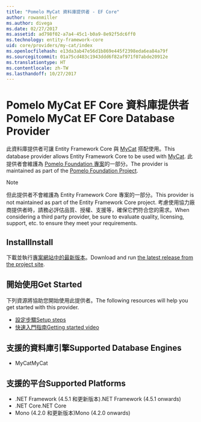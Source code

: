 ```yaml
---
title: "Pomelo MyCat 資料庫提供者 - EF Core"
author: rowanmiller
ms.author: divega
ms.date: 02/27/2017
ms.assetid: ad798f02-a7a4-45c1-b0a9-8e92f5dc6ff0
ms.technology: entity-framework-core
uid: core/providers/my-cat/index
ms.openlocfilehash: e13da3ab47e56d1b869e445f2398eda6ea84a79f
ms.sourcegitcommit: 01a75cd483c1943ddd6f82af971f07abde20912e
ms.translationtype: HT
ms.contentlocale: zh-TW
ms.lasthandoff: 10/27/2017
---
```

# <a name="pomelo-mycat-ef-core-database-provider"></a><span data-ttu-id="4097d-102">Pomelo MyCat EF Core 資料庫提供者</span><span class="sxs-lookup"><span data-stu-id="4097d-102">Pomelo MyCat EF Core Database Provider</span></span>

<span data-ttu-id="4097d-103">此資料庫提供者可讓 Entity Framework Core 與 [MyCat](https://github.com/MyCATApache/Mycat-Server) 搭配使用。</span><span class="sxs-lookup"><span data-stu-id="4097d-103">This database provider allows Entity Framework Core to be used with [MyCat](https://github.com/MyCATApache/Mycat-Server).</span></span> <span data-ttu-id="4097d-104">此提供者會維護為 [Pomelo Foundation 專案](https://github.com/PomeloFoundation/Entity-Framework-Core-MyCat-Proxy)的一部分。</span><span class="sxs-lookup"><span data-stu-id="4097d-104">The provider is maintained as part of the [Pomelo Foundation Project](https://github.com/PomeloFoundation/Entity-Framework-Core-MyCat-Proxy).</span></span>

> [!NOTE]  
> <span data-ttu-id="4097d-105">但此提供者不會維護為 Entity Framework Core 專案的一部分。</span><span class="sxs-lookup"><span data-stu-id="4097d-105">This provider is not maintained as part of the Entity Framework Core project.</span></span> <span data-ttu-id="4097d-106">考慮使用協力廠商提供者時，請務必評估品質、授權、支援等，確保它們符合您的需求。</span><span class="sxs-lookup"><span data-stu-id="4097d-106">When considering a third party provider, be sure to evaluate quality, licensing, support, etc. to ensure they meet your requirements.</span></span>

## <a name="install"></a><span data-ttu-id="4097d-107">Install</span><span class="sxs-lookup"><span data-stu-id="4097d-107">Install</span></span>

<span data-ttu-id="4097d-108">下載並執行[專案網站中的最新版本](https://github.com/PomeloFoundation/Entity-Framework-Core-MyCat-Proxy/releases)。</span><span class="sxs-lookup"><span data-stu-id="4097d-108">Download and run [the latest release from the project site](https://github.com/PomeloFoundation/Entity-Framework-Core-MyCat-Proxy/releases).</span></span>

## <a name="get-started"></a><span data-ttu-id="4097d-109">開始使用</span><span class="sxs-lookup"><span data-stu-id="4097d-109">Get Started</span></span>

<span data-ttu-id="4097d-110">下列資源將協助您開始使用此提供者。</span><span class="sxs-lookup"><span data-stu-id="4097d-110">The following resources will help you get started with this provider.</span></span>
 * [<span data-ttu-id="4097d-111">設定步驟</span><span class="sxs-lookup"><span data-stu-id="4097d-111">Setup steps</span></span>](https://github.com/aspnet/EntityFramework.Docs/issues/252)
 * [<span data-ttu-id="4097d-112">快速入門指南</span><span class="sxs-lookup"><span data-stu-id="4097d-112">Getting started video</span></span>](https://www.youtube.com/watch?v=q0CXfFNtMZo)

## <a name="supported-database-engines"></a><span data-ttu-id="4097d-113">支援的資料庫引擎</span><span class="sxs-lookup"><span data-stu-id="4097d-113">Supported Database Engines</span></span>

* <span data-ttu-id="4097d-114">MyCat</span><span class="sxs-lookup"><span data-stu-id="4097d-114">MyCat</span></span>

## <a name="supported-platforms"></a><span data-ttu-id="4097d-115">支援的平台</span><span class="sxs-lookup"><span data-stu-id="4097d-115">Supported Platforms</span></span>

* <span data-ttu-id="4097d-116">.NET Framework (4.5.1 和更新版本)</span><span class="sxs-lookup"><span data-stu-id="4097d-116">.NET Framework (4.5.1 onwards)</span></span>
* <span data-ttu-id="4097d-117">.NET Core</span><span class="sxs-lookup"><span data-stu-id="4097d-117">.NET Core</span></span>
* <span data-ttu-id="4097d-118">Mono (4.2.0 和更新版本)</span><span class="sxs-lookup"><span data-stu-id="4097d-118">Mono (4.2.0 onwards)</span></span>
